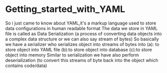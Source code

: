 # Getting_started_with_YAML
So i just came to know about YAML,it's a markup language used to store data configurations in human readable format
The data we store in YAML file is called as Data Serialization (a process of converting data objects into a complex data structure or we can also say stream of bytes)
So basically we have a serializer who serializes object into streams of bytes into (a): to store object into YAML file (b):to store object into database (c):to store object 
into memory
Similar to serialization we have also perform deserialization (to convert this streams of byte back into the object which contains code/data)
